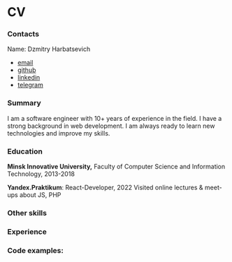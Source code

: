 
# CV

### Contacts
Name: Dzmitry Harbatsevich

- [email](mailto:me@zmiter.com)
- [github](https://buckster12.github.com)
- [linkedin](https://www.linkedin.com/in/.../)
- [telegram](https://t.me/...)

### Summary
I am a software engineer with 10+ years of experience in the field. 
I have a strong background in web development. 
I am always ready to learn new technologies and improve my skills.

### Education
**Minsk Innovative University,**
Faculty of Computer Science and Information Technology, 2013-2018

**Yandex.Praktikum**: React-Developer, 2022
Visited online lectures & meet-ups about JS, PHP

### Other skills

### Experience

### Code examples:
